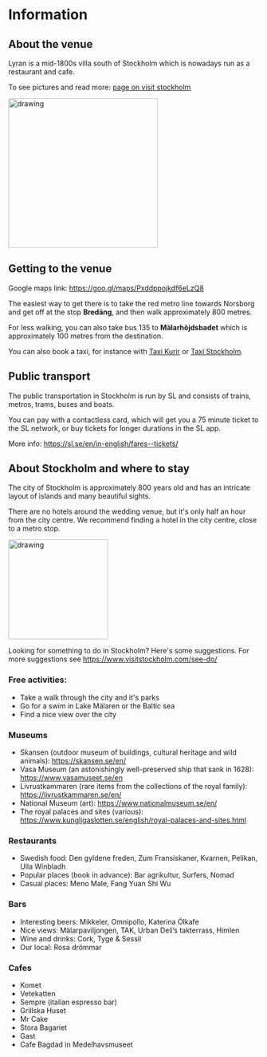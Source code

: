 # Information

## About the venue

Lyran is a mid-1800s villa south of Stockholm which is nowadays run as a restaurant and cafe.

To see pictures and read more: [page on visit stockholm](https://www.visitstockholm.com/o/konditori-lyran/)

<img src="https://trippa.se/sites/default/files/styles/iphone_trip/public/hagersten-konditori-lyran-1800-1200-94_0.jpg?itok=IC17sYUf" alt="drawing" style="height:300px"/>


## Getting to the venue

Google maps link: https://goo.gl/maps/Pxddppojkdf6eLzQ8

The easiest way to get there is to take the red metro line towards Norsborg and get off at the stop **Bredäng**, and then walk approximately 800 metres.

For less walking, you can also take bus 135 to **Mälarhöjdsbadet** which is approximately 100 metres from the destination.

You can also book a taxi, for instance with [Taxi Kurir](https://boka.taxikurir.se/en/) or [Taxi Stockholm](https://www.taxistockholm.se/en/).

## Public transport

The public transportation in Stockholm is run by SL and consists of trains, metros, trams, buses and boats.

You can pay with a contactless card, which will get you a 75 minute ticket to the SL network, or buy tickets for longer durations in the SL app. 

More info: https://sl.se/en/in-english/fares--tickets/


## About Stockholm and where to stay

The city of Stockholm is approximately 800 years old and has an intricate layout of islands and many beautiful sights.

There are no hotels around the wedding venue, but it's only half an hour from the city centre. We recommend finding a hotel in the city centre, close to a metro stop.

<img src="https://github.com/xlsrln/wedd/blob/main/stockholm-city-center.png?raw=true" alt="drawing" style="height:200px"/>

Looking for something to do in Stockholm? Here's some suggestions. For more suggestions see https://www.visitstockholm.com/see-do/

### Free activities:

- Take a walk through the city and it's parks
- Go for a swim in Lake Mälaren or the Baltic sea
- Find a nice view over the city 

### Museums

- Skansen (outdoor museum of buildings, cultural heritage and wild animals): https://skansen.se/en/ 
- Vasa Museum (an astonishingly well-preserved ship that sank in 1628): https://www.vasamuseet.se/en
- Livrustkammaren (rare items from the collections of the royal family): https://livrustkammaren.se/en/
- National Museum (art): https://www.nationalmuseum.se/en/
- The royal palaces and sites (various): https://www.kungligaslotten.se/english/royal-palaces-and-sites.html

### Restaurants

- Swedish food: Den gyldene freden, Zum Fransiskaner, Kvarnen, Pelikan, Ulla Winbladh
- Popular places (book in advance): Bar agrikultur, Surfers, Nomad
- Casual places: Meno Male, Fang Yuan Shi Wu

### Bars

- Interesting beers: Mikkeler, Omnipollo, Katerina Ölkafe
- Nice views: Mälarpaviljongen, TAK, Urban Deli’s takterrass, Himlen
- Wine and drinks: Cork, Tyge & Sessil
- Our local: Rosa drömmar

### Cafes

- Komet
- Vetekatten
- Sempre (italian espresso bar)
- Grillska Huset
- Mr Cake
- Stora Bagariet
- Gast
- Cafe Bagdad in Medelhavsmuseet
